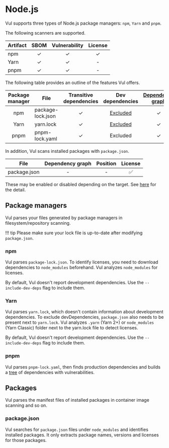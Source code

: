 # Node.js

Vul supports three types of Node.js package managers: `npm`, `Yarn` and `pnpm`.

The following scanners are supported.

| Artifact | SBOM  | Vulnerability | License |
| -------- | :---: | :-----------: | :-----: |
| npm      |   ✓   |       ✓       |    ✓    |
| Yarn     |   ✓   |       ✓       |    -    |
| pnpm     |   ✓   |       ✓       |    -    |

The following table provides an outline of the features Vul offers.

| Package manager | File              | Transitive dependencies | Dev dependencies  | [Dependency graph][dependency-graph] | Position |
|:---------------:|-------------------|:-----------------------:|:-----------------:|:------------------------------------:|:--------:|
|       npm       | package-lock.json |            ✓            | [Excluded](#npm)  |                  ✓                   |    ✓     |
|      Yarn       | yarn.lock         |            ✓            | [Excluded](#yarn) |                  ✓                   |    ✓     |
|      pnpm       | pnpm-lock.yaml    |            ✓            |     Excluded      |                  ✓                   |    -     |

In addition, Vul scans installed packages with `package.json`.

| File         | Dependency graph | Position | License |
| ------------ | :--------------: | :------: | :-----: |
| package.json |        -         |    -     |    ✅    |

These may be enabled or disabled depending on the target.
See [here](./index.md) for the detail.

## Package managers
Vul parses your files generated by package managers in filesystem/repository scanning.

!!! tip
    Please make sure your lock file is up-to-date after modifying `package.json`.

### npm
Vul parses `package-lock.json`.
To identify licenses, you need to download dependencies to `node_modules` beforehand.
Vul analyzes `node_modules` for licenses.

By default, Vul doesn't report development dependencies. Use the `--include-dev-deps` flag to include them.

### Yarn
Vul parses `yarn.lock`, which doesn't contain information about development dependencies.
To exclude devDependencies, `package.json` also needs to be present next to `yarn.lock`. 
Vul analyzes `.yarn` (Yarn 2+) or `node_modules` (Yarn Classic) folder next to the yarn.lock file to detect licenses.

By default, Vul doesn't report development dependencies. Use the `--include-dev-deps` flag to include them.

### pnpm
Vul parses `pnpm-lock.yaml`, then finds production dependencies and builds a [tree][dependency-graph] of dependencies with vulnerabilities.

## Packages
Vul parses the manifest files of installed packages in container image scanning and so on.

### package.json
Vul searches for `package.json` files under `node_modules` and identifies installed packages.
It only extracts package names, versions and licenses for those packages.

[dependency-graph]: ../../configuration/reporting.md#show-origins-of-vulnerable-dependencies